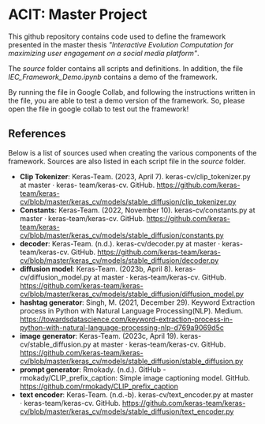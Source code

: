 # ACIT: Master Project
This github repository contains code used to define the framework presented in the master thesis *"Interactive Evolution Computation for maximizing user engagement on a social media platform"*. 

The *source* folder contains all scripts and definitions. In addition, the file *IEC_Framework_Demo.ipynb* contains a demo of the framework. 

By running the file in Google Collab, and following the instructions written in the file, you are able to test a demo version of the framework. So, please open the file in google collab to test out the framework!

## References 
Below is a list of sources used when creating the various components of the framework. Sources are also listed in each script file in the *source* folder. 

* **Clip Tokenizer**: Keras-Team. (2023, April 7). keras-cv/clip_tokenizer.py at master · keras-    team/keras-cv. GitHub. https://github.com/keras-team/keras-cv/blob/master/keras_cv/models/stable_diffusion/clip_tokenizer.py
* **Constants**: Keras-Team. (2022, November 10). keras-cv/constants.py at master · keras-team/keras-cv. GitHub. https://github.com/keras-team/keras-cv/blob/master/keras_cv/models/stable_diffusion/constants.py
* **decoder**: Keras-Team. (n.d.). keras-cv/decoder.py at master · keras-team/keras-cv. GitHub. https://github.com/keras-team/keras-cv/blob/master/keras_cv/models/stable_diffusion/decoder.py
* **diffusion model**: Keras-Team. (2023b, April 8). keras-cv/diffusion_model.py at master · keras-team/keras-cv. GitHub. https://github.com/keras-team/keras-cv/blob/master/keras_cv/models/stable_diffusion/diffusion_model.py
* **hashtag generator**: Singh, M. (2021, December 29). Keyword Extraction process in Python with Natural Language Processing(NLP). Medium. https://towardsdatascience.com/keyword-extraction-process-in-python-with-natural-language-processing-nlp-d769a9069d5c
* **image generator**: Keras-Team. (2023c, April 19). keras-cv/stable_diffusion.py at master · keras-team/keras-cv. GitHub. https://github.com/keras-team/keras-cv/blob/master/keras_cv/models/stable_diffusion/stable_diffusion.py
* **prompt generator**: Rmokady. (n.d.). GitHub - rmokady/CLIP_prefix_caption: Simple image captioning model. GitHub. https://github.com/rmokady/CLIP_prefix_caption
* **text encoder**: 
Keras-Team. (n.d.-b). keras-cv/text_encoder.py at master · keras-team/keras-cv. GitHub. https://github.com/keras-team/keras-cv/blob/master/keras_cv/models/stable_diffusion/text_encoder.py
